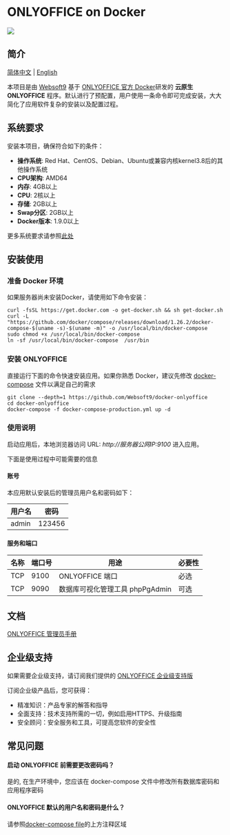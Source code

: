 # ONLYOFFICE on Docker

![](https://libs.websoft9.com/common/websott9-cloud-installer.png) 

## 简介

 [简体中文](/README-zh.md) | [English](/README.md) 

本项目是由 [Websoft9](https://www.websoft9.com) 基于 [ONLYOFFICE 官方 Docker](https://github.com/ONLYOFFICE/docker)研发的 **云原生 ONLYOFFICE** 程序。默认进行了预配置，用户使用一条命令即可完成安装，大大简化了应用软件复杂的安装以及配置过程。

## 系统要求

安装本项目，确保符合如下的条件：

* **操作系统**: Red Hat、CentOS、Debian、Ubuntu或兼容内核kernel3.8后的其他操作系统
* **CPU架构**: AMD64
* **内存**: 4GB以上
* **CPU**: 2核以上
* **存储**: 2GB以上
* **Swap分区**: 2GB以上
* **Docker版本**: 1.9.0以上

更多系统要求请参照[此处](https://github.com/ONLYOFFICE/docker#recommended-system-requirements)

## 安装使用

### 准备 Docker 环境

如果服务器尚未安装Docker，请使用如下命令安装：

```
curl -fsSL https://get.docker.com -o get-docker.sh && sh get-docker.sh
curl -L "https://github.com/docker/compose/releases/download/1.26.2/docker-compose-$(uname -s)-$(uname -m)" -o /usr/local/bin/docker-compose
sudo chmod +x /usr/local/bin/docker-compose
ln -sf /usr/local/bin/docker-compose  /usr/bin
```

### 安装 ONLYOFFICE

直接运行下面的命令快速安装应用。如果你熟悉 Docker，建议先修改 [docker-compose](docker-compose-production.yml) 文件以满足自己的需求

```
git clone --depth=1 https://github.com/Websoft9/docker-onlyoffice
cd docker-onlyoffice
docker-compose -f docker-compose-production.yml up -d
```

### 使用说明

启动应用后，本地浏览器访问 URL: *http://服务器公网IP:9100* 进入应用。  

下面是使用过程中可能需要的信息

#### 账号

本应用默认安装后的管理员用户名和密码如下：

| 用户名    | 密码 |
| ------- | -------- |
|  admin | 123456  |

#### 服务和端口

| 名称 | 端口号 | 用途 |  必要性 |
| --- | --- | --- | --- |
| TCP | 9100 | ONLYOFFICE 端口 | 必选 |
| TCP | 9090 | 数据库可视化管理工具 phpPgAdmin | 可选 |

## 文档

[ONLYOFFICE 管理员手册](https://support.websoft9.com/docs/onlyoffice)

## 企业级支持

如果需要企业级支持，请订阅我们提供的 [ONLYOFFICE 企业级支持版](https://apps.websoft9.com/onlyoffice) 

订阅企业级产品后，您可获得：

* 精准知识：产品专家的解答和指导
* 全面支持：技术支持所需的一切，例如启用HTTPS、升级指南
* 安全顾问：安全服务和工具，可提高您软件的安全性

## 常见问题

#### 启动 ONLYOFFICE 前需要更改密码吗？

是的, 在生产环境中，您应该在 docker-compose 文件中修改所有数据库密码和应用程序密码

#### ONLYOFFICE 默认的用户名和密码是什么？

请参照[docker-compose file](docker-compose-production.yml)的上方注释区域
